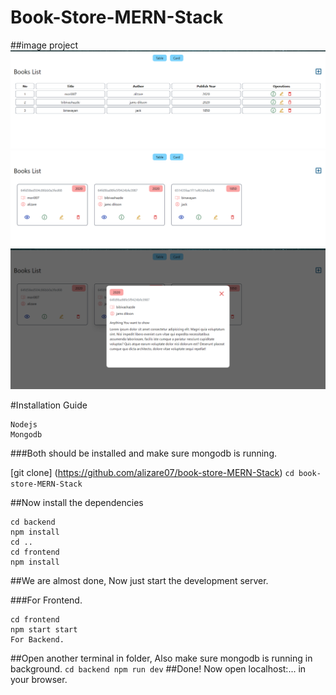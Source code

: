 # Book-Store-MERN-Stack


  ##image project
  ![screenshot1](./images/Screenshot%20(7).png)
  ![screenshot2](./images/Screenshot%20(8).png)
  ![screenshot3](./images/Screenshot%20(9).png)
  

#Installation Guide

```
Nodejs
Mongodb
```
###Both should be installed and make sure mongodb is running.

[git clone] (https://github.com/alizare07/book-store-MERN-Stack)
`cd book-store-MERN-Stack`

##Now install the dependencies
```
cd backend
npm install
cd ..
cd frontend
npm install
```
##We are almost done, Now just start the development server.

###For Frontend.
```
cd frontend
npm start start
For Backend.
```
##Open another terminal in folder, Also make sure mongodb is running in background.
``
cd backend
npm run dev
``
##Done! Now open localhost:... in your browser.